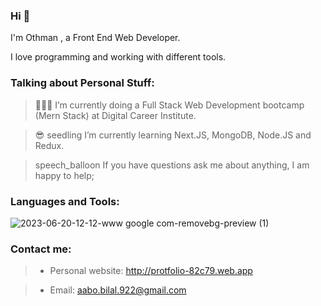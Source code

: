 ### Hi 👋
I'm Othman , a Front End Web Developer.

I love programming and working with different tools.



### Talking about Personal Stuff:

>👨🏽‍💻 I’m currently doing a Full Stack Web Development bootcamp (Mern Stack) at Digital Career Institute.

> :sunglasses: seedling I’m currently learning Next.JS, MongoDB, Node.JS and Redux.

> speech_balloon If you have questions ask me about anything, I am happy to help;


### Languages and Tools:

![2023-06-20-12-12-www google com-removebg-preview (1)](https://github.com/othman922/othman922/assets/104653892/ab08e2d1-ba6a-4af8-bd0a-4fc3448bbec6)


### Contact me:
>* Personal website: http://protfolio-82c79.web.app

>* Email: aabo.bilal.922@gmail.com


